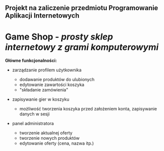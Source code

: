 ## Projekt na zaliczenie przedmiotu Programowanie Aplikacji Internetowych

# Game Shop - _prosty sklep internetowy z grami komputerowymi_

**Główne funkcjonalności:**

- zarządzanie profilem użytkownika

  - dodawanie produktów do ulubionych
  - edytowanie zawartości koszyka
  - "składanie zamówienia"

- zapisywanie gier w koszyku

  - możliwość tworzenia koszyka przed założeniem konta, zapisywanie danych w sesji

- panel administratora
  - tworzenie aktualnej oferty
  - tworzenie nowych produktów
  - edytowanie oferty (cena, nazwa itp.)
